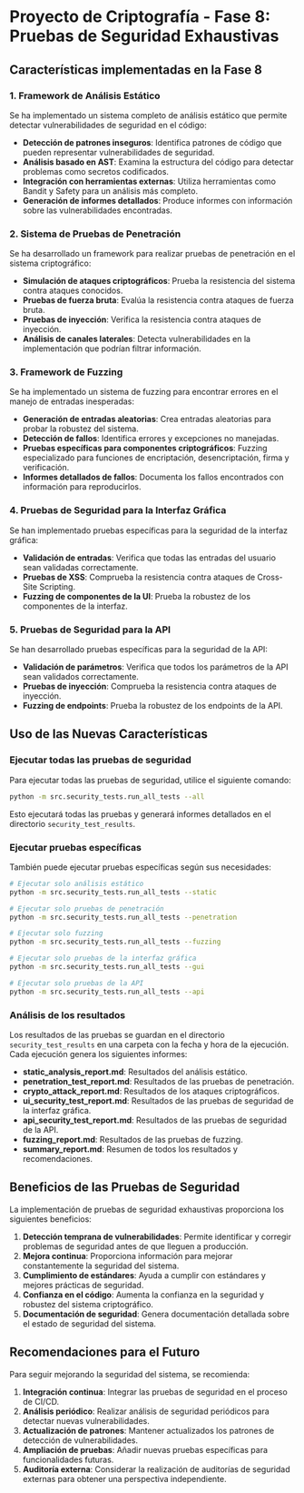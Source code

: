 # Proyecto de Criptografía - Fase 8: Pruebas de Seguridad Exhaustivas

## Características implementadas en la Fase 8

### 1. Framework de Análisis Estático

Se ha implementado un sistema completo de análisis estático que permite detectar vulnerabilidades de seguridad en el código:

- **Detección de patrones inseguros**: Identifica patrones de código que pueden representar vulnerabilidades de seguridad.
- **Análisis basado en AST**: Examina la estructura del código para detectar problemas como secretos codificados.
- **Integración con herramientas externas**: Utiliza herramientas como Bandit y Safety para un análisis más completo.
- **Generación de informes detallados**: Produce informes con información sobre las vulnerabilidades encontradas.

### 2. Sistema de Pruebas de Penetración

Se ha desarrollado un framework para realizar pruebas de penetración en el sistema criptográfico:

- **Simulación de ataques criptográficos**: Prueba la resistencia del sistema contra ataques conocidos.
- **Pruebas de fuerza bruta**: Evalúa la resistencia contra ataques de fuerza bruta.
- **Pruebas de inyección**: Verifica la resistencia contra ataques de inyección.
- **Análisis de canales laterales**: Detecta vulnerabilidades en la implementación que podrían filtrar información.

### 3. Framework de Fuzzing

Se ha implementado un sistema de fuzzing para encontrar errores en el manejo de entradas inesperadas:

- **Generación de entradas aleatorias**: Crea entradas aleatorias para probar la robustez del sistema.
- **Detección de fallos**: Identifica errores y excepciones no manejadas.
- **Pruebas específicas para componentes criptográficos**: Fuzzing especializado para funciones de encriptación, desencriptación, firma y verificación.
- **Informes detallados de fallos**: Documenta los fallos encontrados con información para reproducirlos.

### 4. Pruebas de Seguridad para la Interfaz Gráfica

Se han implementado pruebas específicas para la seguridad de la interfaz gráfica:

- **Validación de entradas**: Verifica que todas las entradas del usuario sean validadas correctamente.
- **Pruebas de XSS**: Comprueba la resistencia contra ataques de Cross-Site Scripting.
- **Fuzzing de componentes de la UI**: Prueba la robustez de los componentes de la interfaz.

### 5. Pruebas de Seguridad para la API

Se han desarrollado pruebas específicas para la seguridad de la API:

- **Validación de parámetros**: Verifica que todos los parámetros de la API sean validados correctamente.
- **Pruebas de inyección**: Comprueba la resistencia contra ataques de inyección.
- **Fuzzing de endpoints**: Prueba la robustez de los endpoints de la API.

## Uso de las Nuevas Características

### Ejecutar todas las pruebas de seguridad

Para ejecutar todas las pruebas de seguridad, utilice el siguiente comando:

```bash
python -m src.security_tests.run_all_tests --all
```

Esto ejecutará todas las pruebas y generará informes detallados en el directorio `security_test_results`.

### Ejecutar pruebas específicas

También puede ejecutar pruebas específicas según sus necesidades:

```bash
# Ejecutar solo análisis estático
python -m src.security_tests.run_all_tests --static

# Ejecutar solo pruebas de penetración
python -m src.security_tests.run_all_tests --penetration

# Ejecutar solo fuzzing
python -m src.security_tests.run_all_tests --fuzzing

# Ejecutar solo pruebas de la interfaz gráfica
python -m src.security_tests.run_all_tests --gui

# Ejecutar solo pruebas de la API
python -m src.security_tests.run_all_tests --api
```

### Análisis de los resultados

Los resultados de las pruebas se guardan en el directorio `security_test_results` en una carpeta con la fecha y hora de la ejecución. Cada ejecución genera los siguientes informes:

- **static_analysis_report.md**: Resultados del análisis estático.
- **penetration_test_report.md**: Resultados de las pruebas de penetración.
- **crypto_attack_report.md**: Resultados de los ataques criptográficos.
- **ui_security_test_report.md**: Resultados de las pruebas de seguridad de la interfaz gráfica.
- **api_security_test_report.md**: Resultados de las pruebas de seguridad de la API.
- **fuzzing_report.md**: Resultados de las pruebas de fuzzing.
- **summary_report.md**: Resumen de todos los resultados y recomendaciones.

## Beneficios de las Pruebas de Seguridad

La implementación de pruebas de seguridad exhaustivas proporciona los siguientes beneficios:

1. **Detección temprana de vulnerabilidades**: Permite identificar y corregir problemas de seguridad antes de que lleguen a producción.
2. **Mejora continua**: Proporciona información para mejorar constantemente la seguridad del sistema.
3. **Cumplimiento de estándares**: Ayuda a cumplir con estándares y mejores prácticas de seguridad.
4. **Confianza en el código**: Aumenta la confianza en la seguridad y robustez del sistema criptográfico.
5. **Documentación de seguridad**: Genera documentación detallada sobre el estado de seguridad del sistema.

## Recomendaciones para el Futuro

Para seguir mejorando la seguridad del sistema, se recomienda:

1. **Integración continua**: Integrar las pruebas de seguridad en el proceso de CI/CD.
2. **Análisis periódico**: Realizar análisis de seguridad periódicos para detectar nuevas vulnerabilidades.
3. **Actualización de patrones**: Mantener actualizados los patrones de detección de vulnerabilidades.
4. **Ampliación de pruebas**: Añadir nuevas pruebas específicas para funcionalidades futuras.
5. **Auditoría externa**: Considerar la realización de auditorías de seguridad externas para obtener una perspectiva independiente.
